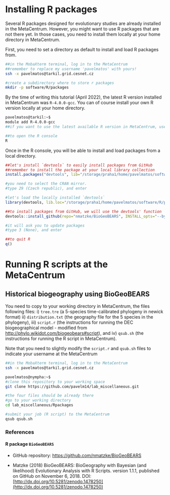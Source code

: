 # Installing R packages

Several R packages designed for evolutionary studies are already installed in the MetaCentrum. However, you might want to use R packages that are not there yet. In those cases, you need to install them locally at your home directory in MetaCentrum.

First, you need to set a directory as default to install and load R packages from.

```bash
##in the MobaXterm terminal, log in to the MetaCentrum
##remember to replace my username 'pavelmatos' with yours!
ssh -x pavelmatos@tarkil.grid.cesnet.cz

#create a subdirectory where to store r packages
mkdir -p software/R/packages
```

By the time of writing this tutorial (April 2022), the latest R version installed in MetaCentrum was `R-4.0.0-gcc`. You can of course install your own R version locally at your home directory.

```bash
pavelmatos@tarkil:~$
module add R-4.0.0-gcc
##if you want to use the latest available R version in MetaCentrum, use `module avail` to see the list of modules/programs

##to open the R console
R
```

Once in the R console, you will be able to install and load packages from a local directory.

```R
##let's install `devtools` to easily install packages from GitHub
##remember to install the package at your local library collection
install.packages("devtools", lib="/storage/praha1/home/pavelmatos/software/R/packages")

#you need to select the CRAN mirror.
#type 29 (Czech republic), and enter

#let's load the locally installed `devtools`
library(devtools, lib.loc="/storage/praha1/home/pavelmatos/software/R/packages")

##to install packages from GitHub, we will use the devtools' function `install_github`. In this case, we will install the R package BioGeoBEARS
devtools::install_github(repo="nmatzke/BioGeoBEARS", INSTALL_opts="--byte-compile", lib="/storage/praha1/home/pavelmatos/software/R/packages")

#it will ask you to update packages
#type 3 (None), and enter

##to quit R
q()
```

# Running R scripts at the MetaCentrum
## Historical biogeography using BioGeoBEARS

You need to copy to your working directory in MetaCentrum, the files following files: i) `tree.tre` (a 5-species time-calibrated phylogeny in newick format) ii) `distribution.txt` (the geography file for the 5 species in the phylogeny), iii) `script.r` (the instructions for running the DEC biogeographical model - modified from http://phylo.wikidot.com/biogeobears#script), and iv) `qsub.sh` (the instructions for running the R script in MetaCentrum).

Note that you need to slightly modify the `script.r` and `qsub.sh` files to indicate your username at the MetaCentrum

```bash
##in the MobaXterm terminal, log in to the MetaCentrum
ssh -x pavelmatos@tarkil.grid.cesnet.cz

pavelmatos@nympha:~$
#clone this repository to your working space
git clone https://github.com/pavelm14/lab_miscellaneous.git

#the four files should be already there
#go to your working directory
cd lab_miscellaneous/Rpackages

#submit your job (R script) to the MetaCentrum
qsub qsub.sh
```

### References

#### R package `BioGeoBEARS`
- GitHub repository: https://github.com/nmatzke/BioGeoBEARS

- Matzke (2018) BioGeoBEARS: BioGeography with Bayesian (and likelihood) Evolutionary Analysis with R Scripts. version 1.1.1, published on GitHub on November 6, 2018. DOI: [http://dx.doi.org/10.5281/zenodo.1478250](http://dx.doi.org/10.5281/zenodo.1478250)
